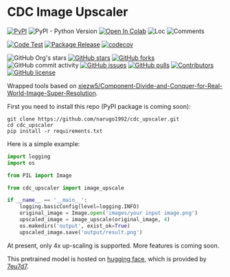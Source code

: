 # CDC Image Upscaler

[![PyPI](https://img.shields.io/pypi/v/cdc_upscaler)](https://pypi.org/project/cdc_upscaler/)
![PyPI - Python Version](https://img.shields.io/pypi/pyversions/cdc_upscaler)
[![Open In Colab](https://colab.research.google.com/assets/colab-badge.svg)](https://colab.research.google.com/github/narugo1992/cdc_upscaler/blob/main/examples/cdc_upscaler_example.ipynb)
![Loc](https://img.shields.io/endpoint?url=https://gist.githubusercontent.com/narugo1992/76c126fca51d24785534a1f3c8cac20d/raw/loc.json)
![Comments](https://img.shields.io/endpoint?url=https://gist.githubusercontent.com/narugo1992/76c126fca51d24785534a1f3c8cac20d/raw/comments.json)

[![Code Test](https://github.com/narugo1992/cdc_upscaler/workflows/Code%20Test/badge.svg)](https://github.com/narugo1992/cdc_upscaler/actions?query=workflow%3A%22Code+Test%22)
[![Package Release](https://github.com/narugo1992/cdc_upscaler/workflows/Package%20Release/badge.svg)](https://github.com/narugo1992/cdc_upscaler/actions?query=workflow%3A%22Package+Release%22)
[![codecov](https://codecov.io/gh/narugo1992/cdc_upscaler/branch/main/graph/badge.svg?token=XJVDP4EFAT)](https://codecov.io/gh/narugo1992/cdc_upscaler)

![GitHub Org's stars](https://img.shields.io/github/stars/narugo1992)
[![GitHub stars](https://img.shields.io/github/stars/narugo1992/cdc_upscaler)](https://github.com/narugo1992/cdc_upscaler/stargazers)
[![GitHub forks](https://img.shields.io/github/forks/narugo1992/cdc_upscaler)](https://github.com/narugo1992/cdc_upscaler/network)
![GitHub commit activity](https://img.shields.io/github/commit-activity/m/narugo1992/cdc_upscaler)
[![GitHub issues](https://img.shields.io/github/issues/narugo1992/cdc_upscaler)](https://github.com/narugo1992/cdc_upscaler/issues)
[![GitHub pulls](https://img.shields.io/github/issues-pr/narugo1992/cdc_upscaler)](https://github.com/narugo1992/cdc_upscaler/pulls)
[![Contributors](https://img.shields.io/github/contributors/narugo1992/cdc_upscaler)](https://github.com/narugo1992/cdc_upscaler/graphs/contributors)
[![GitHub license](https://img.shields.io/github/license/narugo1992/cdc_upscaler)](https://github.com/narugo1992/cdc_upscaler/blob/master/LICENSE)

Wrapped tools based
on [xiezw5/Component-Divide-and-Conquer-for-Real-World-Image-Super-Resolution](https://github.com/xiezw5/Component-Divide-and-Conquer-for-Real-World-Image-Super-Resolution).

First you need to install this repo (PyPI package is coming soon):

```shell
git clone https://github.com/narugo1992/cdc_upscaler.git
cd cdc_upscaler
pip install -r requirements.txt
```

Here is a simple example:

```python
import logging
import os

from PIL import Image

from cdc_upscaler import image_upscale

if __name__ == '__main__':
    logging.basicConfig(level=logging.INFO)
    original_image = Image.open('images/your input image.png')
    upscaled_image = image_upscale(original_image, 4)
    os.makedirs('output', exist_ok=True)
    upscaled_image.save('output/result.png')

```

At present, only 4x up-scaling is supported. More features is coming soon.

This pretrained model is hosted on [hugging face](https://huggingface.co/7eu7d7/CDC_anime), which is provided
by [7eu7d7](https://github.com/7eu7d7).
